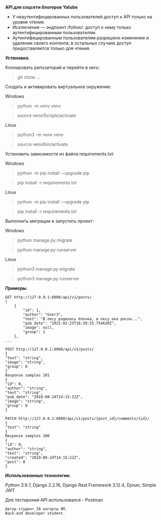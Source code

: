 **API для соцсети блогеров Yatube**

* У неаутентифицированных пользователей доступ к API только на уровне чтения.
* Исключение — эндпоинт /follow/: доступ к нему только аутентифицированным пользователям.
* Аутентифицированным пользователям разрешено изменение и удаление своего контента; в остальных случаях доступ предоставляется только для чтения.

***Установка.***

Клонировать репозиторий и перейти в него:

> git clone ...

Cоздать и активировать виртуальное окружение:

Windows
> python -m venv venv

> source venv/Scripts/activate

Linux
> python3 -m venv venv

> source venv/bin/activate

Установить зависимости из файла requirements.txt:

Windows
> python -m pip install --upgrade pip

> pip install -r requirements.txt

Linux
> python -m pip install --upgrade pip

> pip install -r requirements.txt

Выполнить миграции и запустить проект:

Windows
> python manage.py migrate

> python manage.py runserver

Linux
> python3 manage.py migrate

> python3 manage.py runserver

***Примеры.***
```
GET http://127.0.0.1:8000/api/v1/posts/
[
    {
        "id": 1,
        "author": "User3",
        "text": "В лесу родилась ёлочка, в лесу она росла...",
        "pub_date": "2022-02-23T16:39:25.754620Z",
        "image": null,
        "group": 1
    },
...

POST http://127.0.0.1:8000/api/v1/posts/
{
"text": "string",
"image": "string",
"group": 0
}
Response samples 201
{
"id": 0,
"author": "string",
"text": "string",
"pub_date": "2019-08-24T14:15:22Z",
"image": "string",
"group": 0
}
```
```
PATCH http://127.0.0.1:8000/api/v1/posts/{post_id}/comments/{id}/
{
"text": "string"
}
Response samples 200
{
"id": 0,
"author": "string",
"text": "string",
"created": "2019-08-24T14:15:22Z",
"post": 0
}
```

***Использованные технологии.***

Python 3.9.7, Django 2.2.16,  Django Rest Framework 3.12.4, Djoser, Simple JWT

Для тестирония API использовался - Postman

```
Автор студент 28 кагорты ЯП.
Back-end developer student.
```